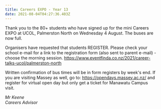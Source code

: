 ```yaml
---
title: Careers EXPO - Year 13
date: 2021-08-04T04:27:36.403Z
---
```

Thank you to the 80+ students who have signed up for the mini Careers EXPO at UCOL, Palmerston North on Wednesday 4 August. The buses are now full.  

Organisers have requested that students REGISTER. Please check your school e-mail for a link to the registration form (also sent to parent e-mail) - choose the morning session. https://www.eventfinda.co.nz/2021/career-talks-ucol/palmerston-north

Written confirmation of bus times will be in form registers by week's end.
If you are visiting Massey as well, go to: https://opendays.massey.ac.nz/ and register for virtual open day but only get a ticket for Manawatu Campus visit.

*Mr Keene  
Careers Advisor*